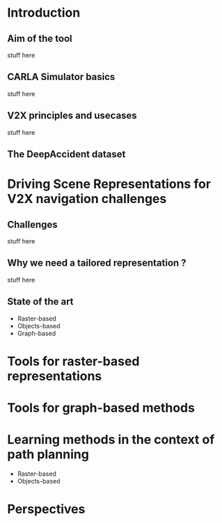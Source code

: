 # Introduction
  ## Aim of the tool 
  stuff here
  
  ## CARLA Simulator basics
  stuff here
  
  ## V2X principles and usecases
  stuff here
  
  ## The DeepAccident dataset

# Driving Scene Representations for V2X navigation challenges
  ## Challenges
  stuff here

  ## Why we need a tailored representation ?
  stuff here

  ## State of the art
  - Raster-based
  - Objects-based
  - Graph-based 

# Tools for raster-based representations

# Tools for graph-based methods

# Learning methods in the context of path planning 
- Raster-based
- Objects-based

# Perspectives
  


